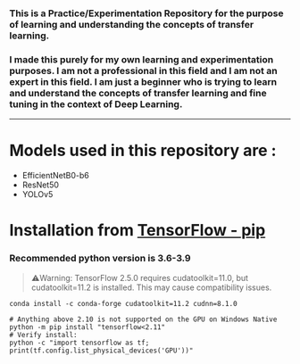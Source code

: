 ### This is a Practice/Experimentation Repository for the purpose of learning and understanding the concepts of transfer learning.
### I made this purely for my own learning and experimentation purposes. I am not a professional in this field and I am not an expert in this field. I am just a beginner who is trying to learn and understand the concepts of transfer learning and fine tuning in the context of Deep Learning.
-----
# Models used in this repository are :
- EfficientNetB0-b6
- ResNet50
- YOLOv5
# Installation from [TensorFlow - pip ](https://www.tensorflow.org/install/pip)
### Recommended python version is 3.6-3.9
> :warning:Warning: TensorFlow 2.5.0 requires cudatoolkit=11.0, but cudatoolkit=11.2 is installed. This may cause compatibility issues.
```console
conda install -c conda-forge cudatoolkit=11.2 cudnn=8.1.0

```

```console
# Anything above 2.10 is not supported on the GPU on Windows Native
python -m pip install "tensorflow<2.11"
# Verify install:
python -c "import tensorflow as tf; print(tf.config.list_physical_devices('GPU'))"
```